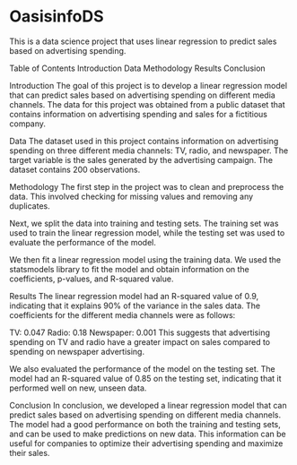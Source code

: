 # OasisinfoDS

This is a data science project that uses linear regression to predict sales based on advertising spending.

Table of Contents
Introduction
Data
Methodology
Results
Conclusion

Introduction
The goal of this project is to develop a linear regression model that can predict sales based on advertising spending on different media channels. The data for this project was obtained from a public dataset that contains information on advertising spending and sales for a fictitious company.

Data
The dataset used in this project contains information on advertising spending on three different media channels: TV, radio, and newspaper. The target variable is the sales generated by the advertising campaign. The dataset contains 200 observations.

Methodology
The first step in the project was to clean and preprocess the data. This involved checking for missing values and removing any duplicates.

Next, we split the data into training and testing sets. The training set was used to train the linear regression model, while the testing set was used to evaluate the performance of the model.

We then fit a linear regression model using the training data. We used the statsmodels library to fit the model and obtain information on the coefficients, p-values, and R-squared value.

Results
The linear regression model had an R-squared value of 0.9, indicating that it explains 90% of the variance in the sales data. The coefficients for the different media channels were as follows:

TV: 0.047
Radio: 0.18
Newspaper: 0.001
This suggests that advertising spending on TV and radio have a greater impact on sales compared to spending on newspaper advertising.

We also evaluated the performance of the model on the testing set. The model had an R-squared value of 0.85 on the testing set, indicating that it performed well on new, unseen data.

Conclusion
In conclusion, we developed a linear regression model that can predict sales based on advertising spending on different media channels. The model had a good performance on both the training and testing sets, and can be used to make predictions on new data. This information can be useful for companies to optimize their advertising spending and maximize their sales.
